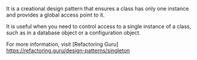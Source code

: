 It is a creational design pattern that ensures a class has only one instance and provides a global access point to it.

It is useful when you need to control access to a single instance of a class, such as in a database object or a configuration object.

For more information, visit [Refactoring Guru] https://refactoring.guru/design-patterns/singleton
